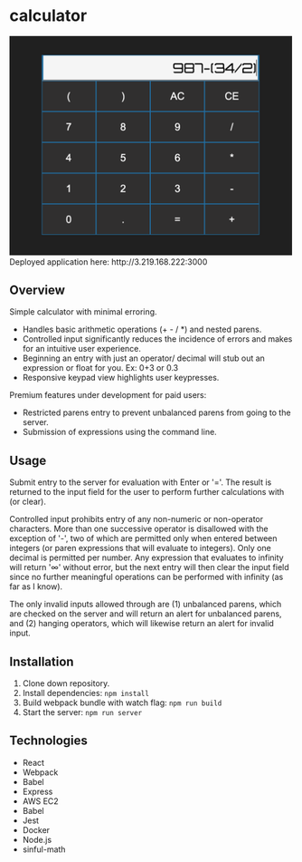 # calculator

<img src="screenshot.png" width="500">
 Deployed application here: http://3.219.168.222:3000

## Overview

Simple calculator with minimal erroring.

- Handles basic arithmetic operations (+ - / *) and nested parens.
- Controlled input significantly reduces the incidence of errors and makes for an intuitive user experience.
- Beginning an entry with just an operator/ decimal will stub out an expression or float for you. Ex: 0+3 or 0.3
- Responsive keypad view highlights user keypresses. 

Premium features under development for paid users:

- Restricted parens entry to prevent unbalanced parens from going to the server.
- Submission of expressions using the command line.

## Usage

Submit entry to the server for evaluation with Enter or '='. 
The result is returned to the input field for the user to perform further calculations with (or clear).

Controlled input prohibits entry of any non-numeric or non-operator characters. More than one successive operator is disallowed with the exception of '-', two of which are permitted only when entered between integers (or paren expressions that will evaluate to integers). Only one decimal is permitted per number. Any expression that evaluates to infinity will return '∞' without error, but the next entry will then clear the input field since no further meaningful operations can be performed with infinity (as far as I know).

The only invalid inputs allowed through are (1) unbalanced parens, which are checked on the server and will return an alert for unbalanced parens, and (2) hanging operators, which will likewise return an alert for invalid input.

## Installation

1. Clone down repository.
2. Install dependencies: 
```npm install```
4. Build webpack bundle with watch flag: 
```npm run build ```
2. Start the server:
````npm run server````

## Technologies

- React 
- Webpack
- Babel
- Express
- AWS EC2
- Babel
- Jest
- Docker
- Node.js
- sinful-math
